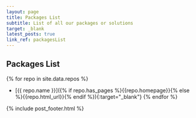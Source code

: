 ```yaml
---
layout: page
title: Packages List
subtitle: List of all our packages or solutions
target: _blank
latest_posts: true
link_ref: packagesList
---
```


## Packages List

{% for repo in site.data.repos %}
* [{{ repo.name }}]({% if repo.has_pages %}{{repo.homepage}}{% else %}{{repo.html_url}}{% endif %}){:target="_blank"}
{% endfor %}

{% include post_footer.html %}
